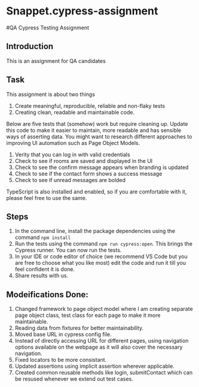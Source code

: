 # Snappet.cypress-assignment

#QA Cypress Testing Assignment

## Introduction
This is an assignment for QA candidates

## Task

This assignment is about two things
1. Create meaningful, reproducible, reliable and non-flaky tests
2. Creating clean, readable and maintainable code. 

Below are five tests that (somehow) work but require cleaning up. Update this code to make it easier to maintain, more readable and has sensible ways of asserting data. You might want to research different approaches to improving UI automation such as Page Object Models.

 1. Verity that you can log in with valid credentials
 2. Check to see if rooms are saved and displayed in the UI
 3. Check to see the confirm message appears when branding is updated
 4. Check to see if the contact form shows a success message
 5. Check to see if unread messages are bolded


TypeScript is also installed and enabled, so if you are comfortable with it, please feel free to use the same.

## Steps

1. In the command line, install the package dependencies using the command `npm install`
2. Run the tests using the command `npm run cypress:open`. This brings the Cypress runner. You can now run the tests.
3. In your IDE or code editor of choice (we recommend VS Code but you are free to choose what you like most) edit the code and run it till you feel confident it is done.
4. Share results with us.

## Modeifications Done:
1. Changed framework to page object model where I am creating separate page object class, test class for each page to make it more maintainable.
2. Reading data from fixtures for better maintainability.
3. Moved base URL in cypress config file.
4. Instead of directly accessing URL for different pages, using navigation options available on the webpage as it will also cover the necessary navigation.
5. Fixed locators to be more consistant.
6. Updated assertions using implicit assertion wherever applicable.
7. Created common reusable methods like login, submitContact which can be resused whenever we extend out test cases.